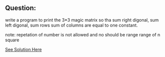 Question:
---------------

write a program to print the 3*3 magic matrix so tha sum right digonal, sum left digonal, sum rows sum of columns are equal to one constant.

note: repetation of number is not allowed and no should be range range of n square


[See Solution Here](https://github.com/Avi-1996/100-Days-Code-Challenge/blob/master/100DayCode/Day79/Ques1.py)
